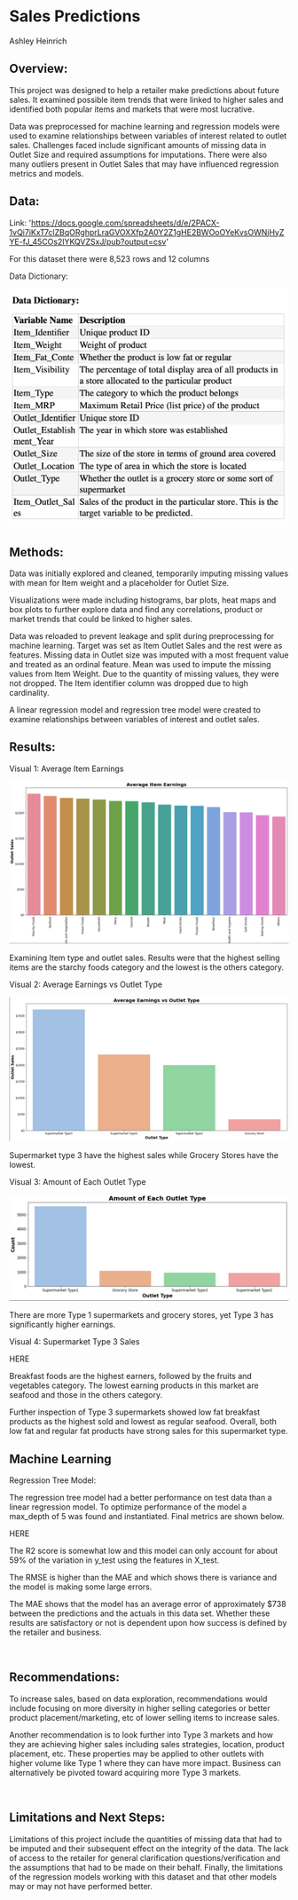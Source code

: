 # Sales Predictions

Ashley Heinrich
 
## Overview: 

This project was designed to help a retailer make predictions about future sales. It examined possible item trends that were linked to higher sales and identified both popular items and markets that were most lucrative. 

Data was preprocessed for machine learning and regression models were used to examine relationships between variables of interest related to outlet sales. Challenges faced include significant amounts of missing data in Outlet Size and required assumptions for imputations. There were also many outliers present in Outlet Sales that may have influenced regression metrics and models. 

## Data:

Link: 'https://docs.google.com/spreadsheets/d/e/2PACX-1vQi7iKxT7clZBqORghprLraGVOXXfp2A0Y2Z1gHE2BWOoOYeKvsOWNjHyZYE-fJ_45COs2lYKQVZSxJ/pub?output=csv'

For this dataset there were 8,523 rows and 12 columns

Data Dictionary:

![Data Dictionary](images/data-dictionary.png)

## Methods:

Data was initially explored and cleaned, temporarily imputing missing values with mean for Item weight and a placeholder for Outlet Size. 

Visualizations were made including histograms, bar plots, heat maps and box plots to further explore data and find any correlations, product or market trends that could be linked to higher sales. 

Data was reloaded to prevent leakage and split during preprocessing for machine learning. Target was set as Item Outlet Sales and the rest were as features. Missing data in Outlet size was imputed with a most frequent value and treated as an ordinal feature. Mean was used to impute the missing values from Item Weight. Due to the quantity of missing values, they were not dropped. The Item identifier column was dropped due to high cardinality. 

A linear regression model and regression tree model were created to examine relationships between variables of interest and outlet sales. 
 
## Results:

Visual 1: Average Item Earnings 

![Average Item Earnings](images/average-items-earnings.png)

Examining Item type and outlet sales. Results were that the highest selling items are the starchy foods category and the lowest is the others category.


Visual 2: Average Earnings vs Outlet Type

![Average Earnings v Outlet Type](images/average-earning-outlet-type.png)


Supermarket type 3 have the highest sales while Grocery Stores have the lowest.


Visual 3: Amount of Each Outlet Type

![Amount of Each Outlet Type](images/amount-each-outlet-type.png)

There are more Type 1 supermarkets and grocery stores, yet Type 3 has significantly higher earnings.


Visual 4: Supermarket Type 3 Sales

HERE 

Breakfast foods are the highest earners, followed by the fruits and vegetables category. The lowest earning products in this market are seafood and those in the others category. 

Further inspection of Type 3 supermarkets showed low fat breakfast products as the highest sold and lowest as regular seafood. Overall, both low fat and regular fat products have strong sales for this supermarket type. 

## Machine Learning

Regression Tree Model: 

The regression tree model had a better performance on test data than a linear regression model. To optimize performance of the model a max_depth of 5 was found and instantiated. Final metrics are shown below. 

HERE

The R2 score is somewhat low and this model can only account for about 59% of the variation in y_test using the features in X_test. 

The RMSE is higher than the MAE and which shows there is variance and the model is making some large errors. 

The MAE shows that the model has an average error of approximately $738 between the predictions and the actuals in this data set. Whether these results are satisfactory or not is dependent upon how success is defined by the retailer and business. 

 
## Recommendations:

To increase sales, based on data exploration, recommendations would include focusing on more diversity in higher selling categories or better product placement/marketing, etc of lower selling items to increase sales. 

Another recommendation is to look further into Type 3 markets and how they are achieving higher sales including sales strategies, location, product placement, etc. These properties may be applied to other outlets with higher volume like Type 1 where they can have more impact. Business can alternatively be pivoted toward acquiring more Type 3 markets. 

 
## Limitations and Next Steps:

Limitations of this project include the quantities of missing data that had to be imputed and their subsequent effect on the integrity of the data. The lack of access to the retailer for general clarification questions/verification and the assumptions that had to be made on their behalf. Finally, the limitations of the regression models working with this dataset and that other models may or may not have performed better. 
 




